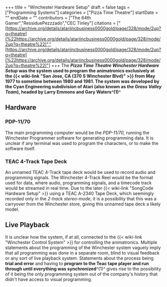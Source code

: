 +++
title = "Winchester Hardware Setup"
draft = false
tags = ["Programming Systems"]
categories = ["Pizza Time Theatre"]
startDate = ""
endDate = ""
contributors = ["The 64th Gamer","RessiduePezzzado","CEC Tinley"]
citations = ["[https://archive.org/details/atariincbusiness0000gold/page/328/mode/2up?q=theatre](%22https://archive.org/details/atariincbusiness0000gold/page/328/mode/2up?q=theatre%22)","[https://archive.org/details/atariincbusiness0000gold/page/328/mode/2up?q=theatre](%22https://archive.org/details/atariincbusiness0000gold/page/328/mode/2up?q=theatre%22)"]
+++
The ***Pizza Time Theatre Winchester Hardware Setup* was the system used to program the animatronics exclusively at the {{< wiki-link "San Jose, CA (370 S Winchester Blvd)" >}} from May 1977 to sometime between 1980 and 1981.
The system was developed by the Cyan Engineering subdivision of Atari (also known as the *Grass Valley Team*), headed by Larry Emmons and Gary Waters^(1)^**

## Hardware

### PDP-11/70

The main programming computer would be the *PDP-11/70,* running the Winchester Programmer software for generating programming data. It is unclear if any terminal was used to program the characters, or to make the software itself.

### TEAC 4-Track Tape Deck

An unnamed TEAC 4-Track tape deck would be used to record audio and programming signals. The Winchester 4-Track Reel would be the format used for data, where audio, programming signals, and a timecode track would be streamed in real time.
Due to the later {{< wiki-link "SongCode Hardware Setup" >}} using a TEAC A-2340 Tape Deck, which seemingly recorded only in the *2-track stereo-mode,* it is a possibility that this was a carryover from the Winchester store, giving this unnamed tape deck a likely model.

## Live Playback

It is unclear how the system, if at all, connected to the {{< wiki-link "Winchester Control System" >}} for controlling the animatronics. Multiple statements about the programming of the Winchester system vaguely imply that all programming was done in a separate room, blind to visual feedback or any sort of live playback system. Statements about the process being **trial and error** and having to **program to the Teac tape player and run through until everything was synchronized**^(1)^ gives rise to the possibility of it being the only programming system out of the company's history that didn't have access to visual programming.
